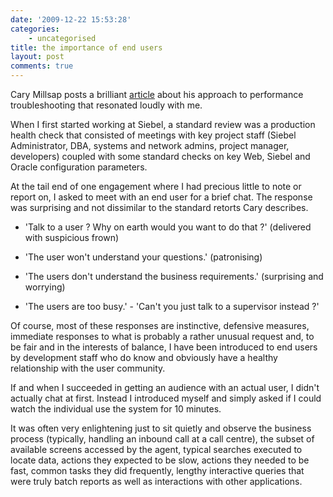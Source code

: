```yaml
---
date: '2009-12-22 15:53:28'
categories:
    - uncategorised
title: the importance of end users
layout: post
comments: true
---
```

Cary Millsap posts a brilliant
[article](http://carymillsap.blogspot.com/2009/12/my-whole-system-is-slow-now-what.html)
about his approach to performance troubleshooting that resonated
loudly with me.

When I first started working at Siebel, a standard review was a
production health check that consisted of meetings with key project
staff (Siebel Administrator, DBA, systems and network admins, project
manager, developers) coupled with some standard checks on key Web,
Siebel and Oracle configuration parameters.

At the tail end of one engagement where I had precious little to note
or report on, I asked to meet with an end user for a brief chat. The
response was surprising and not dissimilar to the standard retorts
Cary describes.

- 'Talk to a user ? Why on earth would you want to do
that ?'  (delivered with suspicious frown)

- 'The user won't understand your questions.' (patronising)

- 'The users don't understand the business requirements.' (surprising
and worrying)

- 'The users are too busy.'  - 'Can't you just talk to a supervisor
instead ?'

Of course, most of these responses are instinctive, defensive measures,
immediate responses to what is probably a rather unusual request and, to
be fair and in the interests of balance, I have been introduced to end
users by development staff who do know and obviously have a healthy
relationship with the user community.

If and when I succeeded in getting an audience with an actual user, I
didn't actually chat at first.  Instead I introduced myself and simply
asked if I could watch the individual use the system for 10
minutes.

It was often very enlightening just to sit quietly and observe the
business process (typically, handling an inbound call at a call
centre), the subset of available screens accessed by the agent,
typical searches executed to locate data, actions they expected to be
slow, actions they needed to be fast, common tasks they did
frequently, lengthy interactive queries that were truly batch reports
as well as interactions with other applications.
